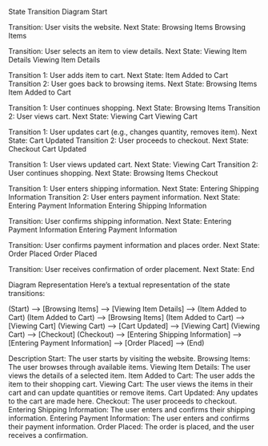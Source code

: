 State Transition Diagram
Start

Transition: User visits the website.
Next State: Browsing Items
Browsing Items

Transition: User selects an item to view details.
Next State: Viewing Item Details
Viewing Item Details

Transition 1: User adds item to cart.
Next State: Item Added to Cart
Transition 2: User goes back to browsing items.
Next State: Browsing Items
Item Added to Cart

Transition 1: User continues shopping.
Next State: Browsing Items
Transition 2: User views cart.
Next State: Viewing Cart
Viewing Cart

Transition 1: User updates cart (e.g., changes quantity, removes item).
Next State: Cart Updated
Transition 2: User proceeds to checkout.
Next State: Checkout
Cart Updated

Transition 1: User views updated cart.
Next State: Viewing Cart
Transition 2: User continues shopping.
Next State: Browsing Items
Checkout

Transition 1: User enters shipping information.
Next State: Entering Shipping Information
Transition 2: User enters payment information.
Next State: Entering Payment Information
Entering Shipping Information

Transition: User confirms shipping information.
Next State: Entering Payment Information
Entering Payment Information

Transition: User confirms payment information and places order.
Next State: Order Placed
Order Placed

Transition: User receives confirmation of order placement.
Next State: End


Diagram Representation
Here’s a textual representation of the state transitions:

(Start) --> [Browsing Items] --> [Viewing Item Details] --> (Item Added to Cart)
(Item Added to Cart) --> [Browsing Items]
(Item Added to Cart) --> [Viewing Cart]
(Viewing Cart) --> [Cart Updated] --> [Viewing Cart]
(Viewing Cart) --> [Checkout]
(Checkout) --> [Entering Shipping Information] --> [Entering Payment Information] --> [Order Placed] --> (End)


Description
Start: The user starts by visiting the website.
Browsing Items: The user browses through available items.
Viewing Item Details: The user views the details of a selected item.
Item Added to Cart: The user adds the item to their shopping cart.
Viewing Cart: The user views the items in their cart and can update quantities or remove items.
Cart Updated: Any updates to the cart are made here.
Checkout: The user proceeds to checkout.
Entering Shipping Information: The user enters and confirms their shipping information.
Entering Payment Information: The user enters and confirms their payment information.
Order Placed: The order is placed, and the user receives a confirmation. 